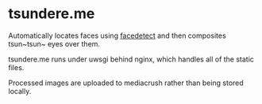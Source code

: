 # tsundere.me

Automatically locates faces using [facedetect](http://www.thregr.org/~wavexx/hacks/facedetect/) and then composites tsun~tsun~ eyes over them.

tsundere.me runs under uwsgi behind nginx, which handles all of the static files.

Processed images are uploaded to mediacrush rather than being stored locally.
